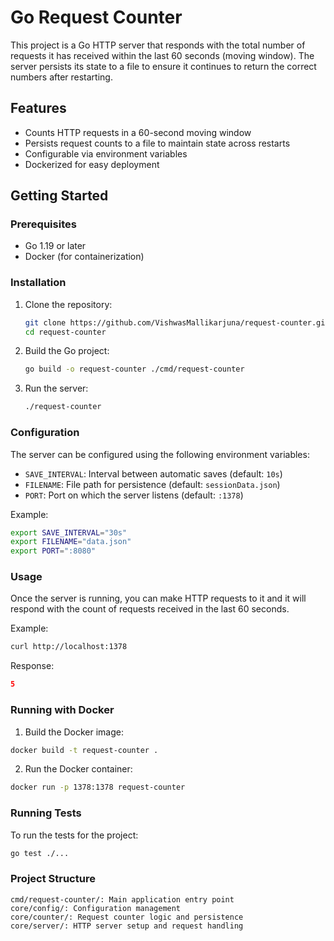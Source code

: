 # Go Request Counter

This project is a Go HTTP server that responds with the total number of requests it has received within the last 60 seconds (moving window). The server persists its state to a file to ensure it continues to return the correct numbers after restarting.

## Features

- Counts HTTP requests in a 60-second moving window
- Persists request counts to a file to maintain state across restarts
- Configurable via environment variables
- Dockerized for easy deployment

## Getting Started

### Prerequisites

- Go 1.19 or later
- Docker (for containerization)

### Installation

1. Clone the repository:

    ```sh
    git clone https://github.com/VishwasMallikarjuna/request-counter.git
    cd request-counter
    ```

2. Build the Go project:

    ```sh
    go build -o request-counter ./cmd/request-counter
    ```

3. Run the server:

    ```sh
    ./request-counter
    ```

### Configuration

The server can be configured using the following environment variables:

- `SAVE_INTERVAL`: Interval between automatic saves (default: `10s`)
- `FILENAME`: File path for persistence (default: `sessionData.json`)
- `PORT`: Port on which the server listens (default: `:1378`)

Example:

```sh
export SAVE_INTERVAL="30s"
export FILENAME="data.json"
export PORT=":8080"
```


### Usage

Once the server is running, you can make HTTP requests to it and it will respond with the count of requests received in the last 60 seconds.

Example:

```sh
curl http://localhost:1378
```

Response:

```json
5
```

### Running with Docker

1. Build the Docker image:

```sh
docker build -t request-counter .
```

2. Run the Docker container:

```sh
docker run -p 1378:1378 request-counter
```

### Running Tests

To run the tests for the project:

``` sh
go test ./...
```

### Project Structure

    cmd/request-counter/: Main application entry point
    core/config/: Configuration management
    core/counter/: Request counter logic and persistence
    core/server/: HTTP server setup and request handling